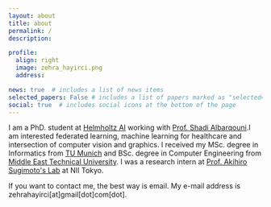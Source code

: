 ```yaml
---
layout: about
title: about
permalink: /
description: 

profile:
  align: right
  image: zehra_hayirci.png
  address: 

news: true  # includes a list of news items
selected_papers: False # includes a list of papers marked as "selected={true}"
social: true  # includes social icons at the bottom of the page
---
```


I am a PhD. student at [Helmholtz AI](https://www.helmholtz.ai/) working with [Prof. Shadi Albarqouni](https://albarqouni.github.io/).I am interested federated learning, machine learning for healthcare and intersection of computer vision and graphics. I received my MSc. degree in Informatics from [TU Munich](https://www.tum.de/) and BSc. degree in Computer Engineering from [Middle East Technical University](http://www.metu.edu.tr/). I was a research intern at [Prof. Akihiro Sugimoto's Lab](http://www.dgcv.nii.ac.jp/) at NII Tokyo. 

If you want to contact me, the best way is email. My e-mail address is zehrahayirci[at]gmail[dot]com[dot].
